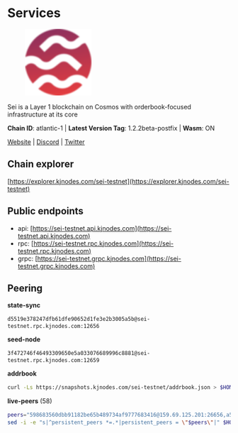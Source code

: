 # Services

<figure><img src="https://raw.githubusercontent.com/kj89/cosmos-images/main/logos/sei.png" width="150" alt=""><figcaption></figcaption></figure>

Sei is a Layer 1 blockchain on Cosmos with orderbook-focused infrastructure at its core

**Chain ID**: atlantic-1 | **Latest Version Tag**: 1.2.2beta-postfix | **Wasm**: ON

[Website](https://www.seinetwork.io) | [Discord](https://discord.gg/sei) | [Twitter](https://twitter.com/SeiNetwork)




## Chain explorer
[https://explorer.kjnodes.com/sei-testnet](https://explorer.kjnodes.com/sei-testnet)

## Public endpoints

* api: [https://sei-testnet.api.kjnodes.com](https://sei-testnet.api.kjnodes.com)
* rpc: [https://sei-testnet.rpc.kjnodes.com](https://sei-testnet.rpc.kjnodes.com)
* grpc: [https://sei-testnet.grpc.kjnodes.com](https://sei-testnet.grpc.kjnodes.com)

## Peering

**state-sync**

```text
d5519e378247dfb61dfe90652d1fe3e2b3005a5b@sei-testnet.rpc.kjnodes.com:12656
```

**seed-node**

```text
3f472746f46493309650e5a033076689996c8881@sei-testnet.rpc.kjnodes.com:12659
```

**addrbook**
```bash
curl -Ls https://snapshots.kjnodes.com/sei-testnet/addrbook.json > $HOME/.sei/config/addrbook.json
```

**live-peers** (58)
```bash
peers="598683560dbb91182be65b489734af9777683416@159.69.125.201:26656,a541b059e17aea3bd4843314937036544bd6a838@135.181.251.102:26656,2f04f9f3e3ce6e4904c855b96ab53f31c8de769b@135.181.147.1:26656,cd5fc0bf33cb7e4a16a377fcb25d9c135165cc8b@66.45.251.38:46656,d5519e378247dfb61dfe90652d1fe3e2b3005a5b@65.109.68.190:12656,38dcbc018101b0dbe5dff69f3d9aeb028fcef338@95.217.233.32:26656,d949da32bd77e472168a14dc65b1f9b13a075cc1@34.124.245.127:26656,ff1efa6a0f7dfbd2ecb807b9f1a75c8bb894b05c@65.108.238.147:26656,fd8726a2d70339acd1e5a5814e232be1a2f54298@185.177.216.126:12656,78ea9a4f0ddb84de561b1358e4d1627850fbaf4c@159.89.205.107:12656,27238e2f804bf28a14c186a2e0f0ceaae0d2588f@176.9.98.24:30513,d2f5f6db0554c297a1104bd452b6182d3f851d1e@65.109.35.116:26656,c2c02622883f3f3bb56e770b795cce1776b35964@65.109.85.170:31656,587d16dd07535bd064947233f75adf6880777e53@65.109.19.93:27212,5dc46d23be16052abf78a30e9103d0173d75751c@65.108.137.92:25656,32bd80fe84f92702494976b894404663e12a7152@162.55.223.23:12656,c542c905caa475de4fd9ecca401af29dab5dbee5@135.181.59.162:11956,fbb8ae6eb2a5bbb46d9528facf8897992a274b9e@85.193.88.208:12656,558c8143cf633b07a36c2bc3d148707aa05cd240@23.81.180.195:36656,e8f7366b0c93359a241891f287552beafd69db2e@65.108.199.62:12656,59f888f410408d559c730ee137a9dda048329aa1@65.21.7.111:26656,1fc581acd401fb38d1f0c1a4b57ece6c096b3a98@142.132.253.112:14656,675dd7d4308c2e93d9b789c873541e1e1774251d@65.108.233.102:26656,38b4d78c7d6582fb170f6c19330a7e37e6964212@5.9.147.22:46656,d530ce66d57a291c15e7cea39419eef0771c710f@65.109.11.205:24656,f47b94338fed2b0edc771a4251197c4b9ef8b50f@95.217.158.236:26656,5401e2589f554076c2d4eb4ca99650c6616c0a30@178.239.197.187:26656,873a358b46b07c0c7c0280397a5ad27954a10633@162.19.238.186:26656,55632b262f77e7bdb6aa584293e69426349ef833@65.108.78.116:12656,794b45a9ff3d30fdf44f9277775a58f61a2a59b9@148.251.11.99:12656,1dd91ce29a1f296a1e5dd9533c06a311b0b604f6@65.108.231.124:14656,b6bbd640a7bb36a10b242d8cbd2b714371a6f790@141.94.138.48:26667,5deda0a64001c36c4f4c82f08dce7f9e9284221f@5.161.61.243:24656,411d4df7b86dd9737fb738e1b6a027e05256c3dc@95.217.182.223:24656,bbbb471dd787b973de4804e8b805a143838fd95c@5.78.40.113:24656,b91fe8739e731d1bca270fabc5cc50ff26699c56@43.131.17.146:26656,b1f7e49b8fd8565cab4cb4c4a0d365c5aeb19c38@65.21.225.178:26656,875f32f45e88371cd4b575d86c064d8afa9410e8@194.163.158.144:26656,8f09568ff49598e00e2f565d73eef45b1f5d5646@5.161.194.135:24656,05c5c96e0a1911b1cb0415fe3bcee6cf1f7a4395@65.108.131.190:28356,cb44e5eaa41826480db16c4bd68f64c15de0eb17@155.133.27.170:12656,efa769dde3f31d84f2587e3ec09a09014bb0437b@84.21.171.200:12656,c5b049dfa5240037f4ddcc0e57d6ccbc69fd1857@65.108.3.234:26656,d897e022db9f57f9017f11f307b6a9f5dcbc6e08@116.202.161.165:31656,72bf7fe1268db9f82d86fefafc5b21eea6bfc521@52.68.145.67:26656,07ebac18694e8026a87231a81422d9edf497c3ae@65.21.132.27:29186,6d22e4599897c899530be1c04e6e02d233bc9aee@161.35.216.173:12656,3bbf7adefda7d1b430f25759a42be2296fc7b74a@65.108.72.233:26556,d3e6b2485e788896f0001aee3b7a676f34358255@54.153.69.93:26656,6d5f9b823c89ba72a27cb77aee843a7c5228ae40@13.52.245.93:26656,bd502966bcc7866969f5230a02a3c35c31246d05@213.239.217.52:31656,3bb02c353ef3178cd6779a4b608f597538f21126@162.62.233.113:26656,d29f3c83772b30b712f72fbbecdc64fd2c2d1b20@38.242.151.106:12656,1d5fdc2d0363701abd848baee98fc436502155c1@95.217.202.49:36656,23566c31c1a4f852eb581cee56ce68b4b77756b1@195.201.197.4:12656,eb1c4486e415b6bfeab88b32bc2baab57c892019@161.97.163.180:26656,489b8ba15ba1db3f8899ef990b239e9924681060@213.239.207.175:12656,68cb8543aa50c873fd79431c12e4436a5355ae90@148.251.47.69:12656"
sed -i -e "s|^persistent_peers *=.*|persistent_peers = \"$peers\"|" $HOME/.sei/config/config.toml
```
